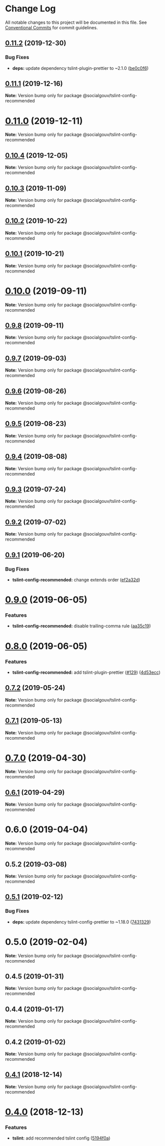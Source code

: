 # Change Log

All notable changes to this project will be documented in this file.
See [Conventional Commits](https://conventionalcommits.org) for commit guidelines.

## [0.11.2](https://github.com/SocialGouv/linters/tree/master/packages/tslint-config-recommended/compare/v0.11.1...v0.11.2) (2019-12-30)


### Bug Fixes

* **deps:** update dependency tslint-plugin-prettier to ~2.1.0 ([be0c0f6](https://github.com/SocialGouv/linters/tree/master/packages/tslint-config-recommended/commit/be0c0f676186b99f47c2e7207f41d45f1836f971))





## [0.11.1](https://github.com/SocialGouv/linters/tree/master/packages/tslint-config-recommended/compare/v0.11.0...v0.11.1) (2019-12-16)

**Note:** Version bump only for package @socialgouv/tslint-config-recommended





# [0.11.0](https://github.com/SocialGouv/linters/tree/master/packages/tslint-config-recommended/compare/v0.10.4...v0.11.0) (2019-12-11)

**Note:** Version bump only for package @socialgouv/tslint-config-recommended





## [0.10.4](https://github.com/SocialGouv/linters/tree/master/packages/tslint-config-recommended/compare/v0.10.3...v0.10.4) (2019-12-05)

**Note:** Version bump only for package @socialgouv/tslint-config-recommended





## [0.10.3](https://github.com/SocialGouv/linters/tree/master/packages/tslint-config-recommended/compare/v0.10.2...v0.10.3) (2019-11-09)

**Note:** Version bump only for package @socialgouv/tslint-config-recommended





## [0.10.2](https://github.com/SocialGouv/linters/tree/master/packages/tslint-config-recommended/compare/v0.10.1...v0.10.2) (2019-10-22)

**Note:** Version bump only for package @socialgouv/tslint-config-recommended





## [0.10.1](https://github.com/SocialGouv/linters/tree/master/packages/tslint-config-recommended/compare/v0.10.0...v0.10.1) (2019-10-21)

**Note:** Version bump only for package @socialgouv/tslint-config-recommended





# [0.10.0](https://github.com/SocialGouv/linters/tree/master/packages/tslint-config-recommended/compare/v0.9.8...v0.10.0) (2019-09-11)

**Note:** Version bump only for package @socialgouv/tslint-config-recommended





## [0.9.8](https://github.com/SocialGouv/linters/tree/master/packages/tslint-config-recommended/compare/v0.9.7...v0.9.8) (2019-09-11)

**Note:** Version bump only for package @socialgouv/tslint-config-recommended





## [0.9.7](https://github.com/SocialGouv/linters/tree/master/packages/tslint-config-recommended/compare/v0.9.6...v0.9.7) (2019-09-03)

**Note:** Version bump only for package @socialgouv/tslint-config-recommended





## [0.9.6](https://github.com/SocialGouv/linters/tree/master/packages/tslint-config-recommended/compare/v0.9.5...v0.9.6) (2019-08-26)

**Note:** Version bump only for package @socialgouv/tslint-config-recommended





## [0.9.5](https://github.com/SocialGouv/linters/tree/master/packages/tslint-config-recommended/compare/v0.9.4...v0.9.5) (2019-08-23)

**Note:** Version bump only for package @socialgouv/tslint-config-recommended





## [0.9.4](https://github.com/SocialGouv/linters/tree/master/packages/tslint-config-recommended/compare/v0.9.3...v0.9.4) (2019-08-08)

**Note:** Version bump only for package @socialgouv/tslint-config-recommended





## [0.9.3](https://github.com/SocialGouv/linters/tree/master/packages/tslint-config-recommended/compare/v0.9.2...v0.9.3) (2019-07-24)

**Note:** Version bump only for package @socialgouv/tslint-config-recommended





## [0.9.2](https://github.com/SocialGouv/linters/tree/master/packages/tslint-config-recommended/compare/v0.9.1...v0.9.2) (2019-07-02)

**Note:** Version bump only for package @socialgouv/tslint-config-recommended





## [0.9.1](https://github.com/SocialGouv/linters/tree/master/packages/tslint-config-recommended/compare/v0.9.0...v0.9.1) (2019-06-20)


### Bug Fixes

* **tslint-config-recommended:** change extends order ([ef2a32d](https://github.com/SocialGouv/linters/tree/master/packages/tslint-config-recommended/commit/ef2a32d))





# [0.9.0](https://github.com/SocialGouv/linters/tree/master/packages/tslint-config-recommended/compare/v0.8.0...v0.9.0) (2019-06-05)


### Features

* **tslint-config-recommended:** disable trailing-comma rule ([aa35c19](https://github.com/SocialGouv/linters/tree/master/packages/tslint-config-recommended/commit/aa35c19))





# [0.8.0](https://github.com/SocialGouv/linters/tree/master/packages/tslint-config-recommended/compare/v0.7.2...v0.8.0) (2019-06-05)


### Features

* **tslint-config-recommended:** add tslint-plugin-prettier ([#129](https://github.com/SocialGouv/linters/tree/master/packages/tslint-config-recommended/issues/129)) ([4d53ecc](https://github.com/SocialGouv/linters/tree/master/packages/tslint-config-recommended/commit/4d53ecc))





## [0.7.2](https://github.com/SocialGouv/linters/tree/master/packages/tslint-config-recommended/compare/v0.7.1...v0.7.2) (2019-05-24)

**Note:** Version bump only for package @socialgouv/tslint-config-recommended





## [0.7.1](https://github.com/SocialGouv/linters/tree/master/packages/tslint-config-recommended/compare/v0.7.0...v0.7.1) (2019-05-13)

**Note:** Version bump only for package @socialgouv/tslint-config-recommended





# [0.7.0](https://github.com/SocialGouv/linters/tree/master/packages/tslint-config-recommended/compare/v0.6.1...v0.7.0) (2019-04-30)

**Note:** Version bump only for package @socialgouv/tslint-config-recommended





## [0.6.1](https://github.com/SocialGouv/linters/tree/master/packages/tslint-config-recommended/compare/v0.6.0...v0.6.1) (2019-04-29)

**Note:** Version bump only for package @socialgouv/tslint-config-recommended





# 0.6.0 (2019-04-04)

**Note:** Version bump only for package @socialgouv/tslint-config-recommended





## 0.5.2 (2019-03-08)

**Note:** Version bump only for package @socialgouv/tslint-config-recommended





## [0.5.1](https://github.com/SocialGouv/linters/tree/master/packages/tslint-config-recommended/compare/v0.5.0...v0.5.1) (2019-02-12)


### Bug Fixes

* **deps:** update dependency tslint-config-prettier to ~1.18.0 ([7431329](https://github.com/SocialGouv/linters/tree/master/packages/tslint-config-recommended/commit/7431329))





# 0.5.0 (2019-02-04)

**Note:** Version bump only for package @socialgouv/tslint-config-recommended





## 0.4.5 (2019-01-31)

**Note:** Version bump only for package @socialgouv/tslint-config-recommended





## 0.4.4 (2019-01-17)

**Note:** Version bump only for package @socialgouv/tslint-config-recommended





## 0.4.2 (2019-01-02)

**Note:** Version bump only for package @socialgouv/tslint-config-recommended





## [0.4.1](https://github.com/SocialGouv/linters/tree/master/packages/tslint-config-recommended/compare/v0.4.0...v0.4.1) (2018-12-14)

**Note:** Version bump only for package @socialgouv/tslint-config-recommended





# [0.4.0](https://github.com/SocialGouv/linters/tree/master/packages/tslint-config-recommended/compare/v0.3.0...v0.4.0) (2018-12-13)


### Features

* **tslint:** add recommended tslint config ([5194f0a](https://github.com/SocialGouv/linters/tree/master/packages/tslint-config-recommended/commit/5194f0a))
